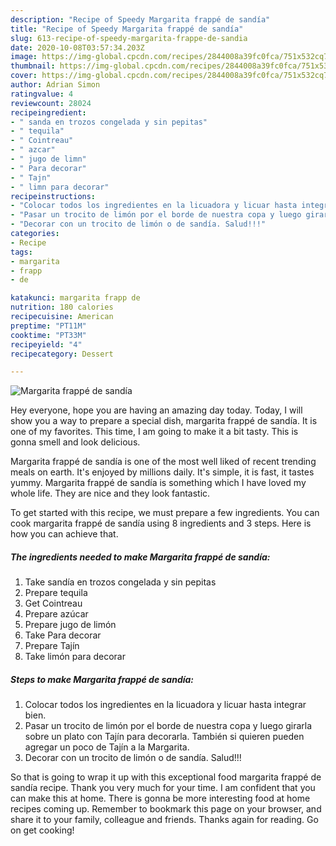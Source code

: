 ```yaml
---
description: "Recipe of Speedy Margarita frappé de sandía"
title: "Recipe of Speedy Margarita frappé de sandía"
slug: 613-recipe-of-speedy-margarita-frappe-de-sandia
date: 2020-10-08T03:57:34.203Z
image: https://img-global.cpcdn.com/recipes/2844008a39fc0fca/751x532cq70/margarita-frappe-de-sandia-foto-principal.jpg
thumbnail: https://img-global.cpcdn.com/recipes/2844008a39fc0fca/751x532cq70/margarita-frappe-de-sandia-foto-principal.jpg
cover: https://img-global.cpcdn.com/recipes/2844008a39fc0fca/751x532cq70/margarita-frappe-de-sandia-foto-principal.jpg
author: Adrian Simon
ratingvalue: 4
reviewcount: 28024
recipeingredient:
- " sanda en trozos congelada y sin pepitas"
- " tequila"
- " Cointreau"
- " azcar"
- " jugo de limn"
- " Para decorar"
- " Tajn"
- " limn para decorar"
recipeinstructions:
- "Colocar todos los ingredientes en la licuadora y licuar hasta integrar bien."
- "Pasar un trocito de limón por el borde de nuestra copa y luego girarla sobre un plato con Tajín para decorarla. También si quieren pueden agregar un poco de Tajín a la Margarita."
- "Decorar con un trocito de limón o de sandía. Salud!!!"
categories:
- Recipe
tags:
- margarita
- frapp
- de

katakunci: margarita frapp de 
nutrition: 180 calories
recipecuisine: American
preptime: "PT11M"
cooktime: "PT33M"
recipeyield: "4"
recipecategory: Dessert

---
```



![Margarita frappé de sandía](https://img-global.cpcdn.com/recipes/2844008a39fc0fca/751x532cq70/margarita-frappe-de-sandia-foto-principal.jpg)

Hey everyone, hope you are having an amazing day today. Today, I will show you a way to prepare a special dish, margarita frappé de sandía. It is one of my favorites. This time, I am going to make it a bit tasty. This is gonna smell and look delicious.

Margarita frappé de sandía is one of the most well liked of recent trending meals on earth. It's enjoyed by millions daily. It's simple, it is fast, it tastes yummy. Margarita frappé de sandía is something which I have loved my whole life. They are nice and they look fantastic.




To get started with this recipe, we must prepare a few ingredients. You can cook margarita frappé de sandía using 8 ingredients and 3 steps. Here is how you can achieve that.

<!--inarticleads1-->

##### The ingredients needed to make Margarita frappé de sandía:

1. Take  sandía en trozos congelada y sin pepitas
1. Prepare  tequila
1. Get  Cointreau
1. Prepare  azúcar
1. Prepare  jugo de limón
1. Take  Para decorar
1. Prepare  Tajín
1. Take  limón para decorar




<!--inarticleads2-->

##### Steps to make Margarita frappé de sandía:

1. Colocar todos los ingredientes en la licuadora y licuar hasta integrar bien.
1. Pasar un trocito de limón por el borde de nuestra copa y luego girarla sobre un plato con Tajín para decorarla. También si quieren pueden agregar un poco de Tajín a la Margarita.
1. Decorar con un trocito de limón o de sandía. Salud!!!




So that is going to wrap it up with this exceptional food margarita frappé de sandía recipe. Thank you very much for your time. I am confident that you can make this at home. There is gonna be more interesting food at home recipes coming up. Remember to bookmark this page on your browser, and share it to your family, colleague and friends. Thanks again for reading. Go on get cooking!

